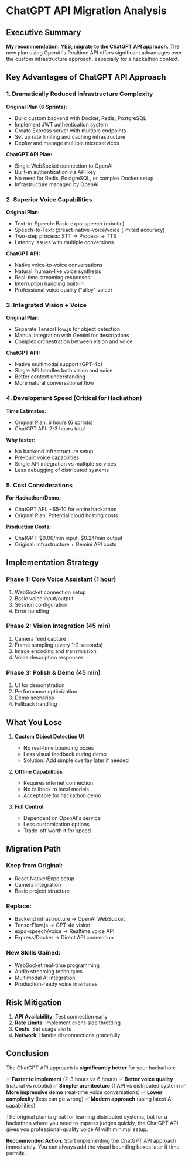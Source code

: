 # ChatGPT API Migration Analysis

## Executive Summary

**My recommendation: YES, migrate to the ChatGPT API approach.** The new plan using OpenAI's Realtime API offers significant advantages over the custom infrastructure approach, especially for a hackathon context.

## Key Advantages of ChatGPT API Approach

### 1. **Dramatically Reduced Infrastructure Complexity**

**Original Plan (6 Sprints):**
- Build custom backend with Docker, Redis, PostgreSQL
- Implement JWT authentication system
- Create Express server with multiple endpoints
- Set up rate limiting and caching infrastructure
- Deploy and manage multiple microservices

**ChatGPT API Plan:**
- Single WebSocket connection to OpenAI
- Built-in authentication via API key
- No need for Redis, PostgreSQL, or complex Docker setup
- Infrastructure managed by OpenAI

### 2. **Superior Voice Capabilities**

**Original Plan:**
- Text-to-Speech: Basic expo-speech (robotic)
- Speech-to-Text: @react-native-voice/voice (limited accuracy)
- Two-step process: STT → Process → TTS
- Latency issues with multiple conversions

**ChatGPT API:**
- Native voice-to-voice conversations
- Natural, human-like voice synthesis
- Real-time streaming responses
- Interruption handling built-in
- Professional voice quality ("alloy" voice)

### 3. **Integrated Vision + Voice**

**Original Plan:**
- Separate TensorFlow.js for object detection
- Manual integration with Gemini for descriptions
- Complex orchestration between vision and voice

**ChatGPT API:**
- Native multimodal support (GPT-4o)
- Single API handles both vision and voice
- Better context understanding
- More natural conversational flow

### 4. **Development Speed (Critical for Hackathon)**

**Time Estimates:**
- Original Plan: 6 hours (6 sprints)
- ChatGPT API: 2-3 hours total

**Why faster:**
- No backend infrastructure setup
- Pre-built voice capabilities
- Single API integration vs multiple services
- Less debugging of distributed systems

### 5. **Cost Considerations**

**For Hackathon/Demo:**
- ChatGPT API: ~$5-10 for entire hackathon
- Original Plan: Potential cloud hosting costs

**Production Costs:**
- ChatGPT: $0.06/min input, $0.24/min output
- Original: Infrastructure + Gemini API costs

## Implementation Strategy

### Phase 1: Core Voice Assistant (1 hour)
1. WebSocket connection setup
2. Basic voice input/output
3. Session configuration
4. Error handling

### Phase 2: Vision Integration (45 min)
1. Camera feed capture
2. Frame sampling (every 1-2 seconds)
3. Image encoding and transmission
4. Voice description responses

### Phase 3: Polish & Demo (45 min)
1. UI for demonstration
2. Performance optimization
3. Demo scenarios
4. Fallback handling

## What You Lose

1. **Custom Object Detection UI**
   - No real-time bounding boxes
   - Less visual feedback during demo
   - Solution: Add simple overlay later if needed

2. **Offline Capabilities**
   - Requires internet connection
   - No fallback to local models
   - Acceptable for hackathon demo

3. **Full Control**
   - Dependent on OpenAI's service
   - Less customization options
   - Trade-off worth it for speed

## Migration Path

### Keep from Original:
- React Native/Expo setup
- Camera integration
- Basic project structure

### Replace:
- Backend infrastructure → OpenAI WebSocket
- TensorFlow.js → GPT-4o vision
- expo-speech/voice → Realtime voice API
- Express/Docker → Direct API connection

### New Skills Gained:
- WebSocket real-time programming
- Audio streaming techniques
- Multimodal AI integration
- Production-ready voice interfaces

## Risk Mitigation

1. **API Availability**: Test connection early
2. **Rate Limits**: Implement client-side throttling
3. **Costs**: Set usage alerts
4. **Network**: Handle disconnections gracefully

## Conclusion

The ChatGPT API approach is **significantly better** for your hackathon:

✅ **Faster to implement** (2-3 hours vs 6 hours)
✅ **Better voice quality** (natural vs robotic)
✅ **Simpler architecture** (1 API vs distributed system)
✅ **More impressive demo** (real-time voice conversations)
✅ **Lower complexity** (less can go wrong)
✅ **Modern approach** (using latest AI capabilities)

The original plan is great for learning distributed systems, but for a hackathon where you need to impress judges quickly, the ChatGPT API gives you professional-quality voice AI with minimal setup.

**Recommended Action**: Start implementing the ChatGPT API approach immediately. You can always add the visual bounding boxes later if time permits.
